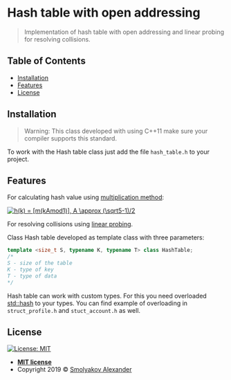 # Hash table with open addressing
> Implementation of hash table with open addressing and linear probing for resolving collisions.

## Table of Contents
- [Installation](#installation)
- [Features](#features)
- [License](#license)

## Installation
> Warning: This class developed with using C++11 make sure your compiler supports this standard.

To work with the Hash table class just add the file `hash_table.h` to your project.

## Features
For calculating hash value using <a href="https://www.cs.auckland.ac.nz/software/AlgAnim/hash_func.html">multiplication method</a>:

<a href="https://www.codecogs.com/eqnedit.php?latex=h(k)&space;=&space;[m(kAmod1)],&space;A&space;\approx&space;(\sqrt5-1)/2" target="_blank"><img src="https://latex.codecogs.com/gif.latex?h(k)&space;=&space;[m(kAmod1)],&space;A&space;\approx&space;(\sqrt5-1)/2" title="h(k) = [m(kAmod1)], A \approx (\sqrt5-1)/2" /></a>

For resolving collisions using <a href="https://en.wikipedia.org/wiki/Linear_probing">linear probing</a>.

Class Hash table developed as template class with three parameters:
```cpp
template <size_t S, typename K, typename T> class HashTable;
/*
S - size of the table
K - type of key 
T - type of data
*/
```
Hash table can work with custom types. For this you need overloaded <a href="https://en.cppreference.com/w/cpp/utility/hash" target="_blank">std::hash</a> to your types. You can find example of overloading in `struct_profile.h` and `stuct_account.h` as well.

## License
[![License: MIT](https://img.shields.io/badge/License-MIT-yellow.svg)](https://opensource.org/licenses/MIT)

- **[MIT license](http://opensource.org/licenses/mit-license.php)**
- Copyright 2019 © <a href="https://github.com/sphinx414" target="_blank">Smolyakov Alexander</a>
